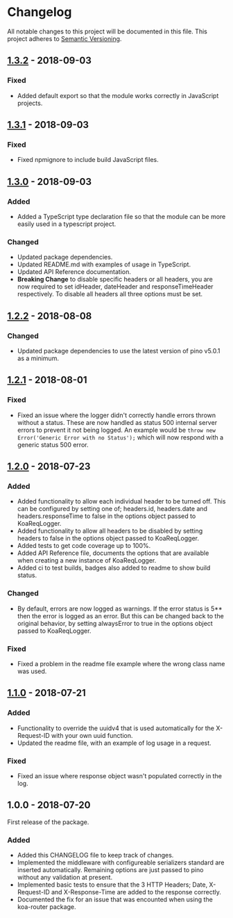 # Changelog
All notable changes to this project will be documented in this file. This project adheres to [Semantic Versioning](https://semver.org/spec/v2.0.0.html).

## [1.3.2] - 2018-09-03
### Fixed
- Added default export so that the module works correctly in JavaScript projects.

## [1.3.1] - 2018-09-03
### Fixed
- Fixed npmignore to include build JavaScript files.

## [1.3.0] - 2018-09-03
### Added
- Added a TypeScript type declaration file so that the module can be more easily used in a typescript project.
### Changed
- Updated package dependencies.
- Updated README.md with examples of usage in TypeScript.
- Updated API Reference documentation.
- **Breaking Change** to disable specific headers or all headers, you are now required to set idHeader, dateHeader and responseTimeHeader respectively. To disable all headers all three options must be set.

## [1.2.2] - 2018-08-08
### Changed
- Updated package dependencies to use the latest version of pino v5.0.1 as a minimum.

## [1.2.1] - 2018-08-01
### Fixed
- Fixed an issue where the logger didn't correctly handle errors thrown without a status. These are now handled as status 500 internal server errors to prevent it not being logged. An example would be <code>throw new Error('Generic Error with no Status');</code> which will now respond with a generic status 500 error.

## [1.2.0] - 2018-07-23
### Added
- Added functionality to allow each individual header to be turned off. This can be configured by setting one of; headers.id, headers.date and headers.responseTime to false in the options object passed to KoaReqLogger.
- Added functionality to allow all headers to be disabled by setting headers to false in the options object passed to KoaReqLogger.
- Added tests to get code coverage up to 100%.
- Added API Reference file, documents the options that are available when creating a new instance of KoaReqLogger.
- Added ci to test builds, badges also added to readme to show build status.
### Changed
- By default, errors are now logged as warnings. If the error status is 5** then the error is logged as an error. But this can be changed back to the original behavior, by setting alwaysError to true in the options object passed to KoaReqLogger.
### Fixed
- Fixed a problem in the readme file example where the wrong class name was used.

## [1.1.0] - 2018-07-21
### Added
- Functionality to override the uuidv4 that is used automatically for the X-Request-ID with your own uuid function.
- Updated the readme file, with an example of log usage in a request.
### Fixed
- Fixed an issue where response object wasn't populated correctly in the log.

## 1.0.0 - 2018-07-20
First release of the package.
### Added
- Added this CHANGELOG file to keep track of changes.
- Implemented the middleware with configureable serializers standard are inserted automatically. Remaining options are just passed to pino without any validation at present.
- Implemented basic tests to ensure that the 3 HTTP Headers; Date, X-Request-ID and X-Response-Time are added to the response correctly.
- Documented the fix for an issue that was encounted when using the koa-router package.



<!-- LINKS --->
[1.3.2]: https://github.com/DrBarnabus/koa-req-logger/compare/v1.3.1...v1.3.2
[1.3.1]: https://github.com/DrBarnabus/koa-req-logger/compare/v1.3.0...v1.3.1
[1.3.0]: https://github.com/DrBarnabus/koa-req-logger/compare/v1.2.2...v1.3.0
[1.2.2]: https://github.com/DrBarnabus/koa-req-logger/compare/v1.2.1...v1.2.2
[1.2.1]: https://github.com/DrBarnabus/koa-req-logger/compare/v1.2.0...v1.2.1
[1.2.0]: https://github.com/DrBarnabus/koa-req-logger/compare/v1.1.0...v1.2.0
[1.1.0]: https://github.com/DrBarnabus/koa-req-logger/compare/v1.0.0...v1.1.0